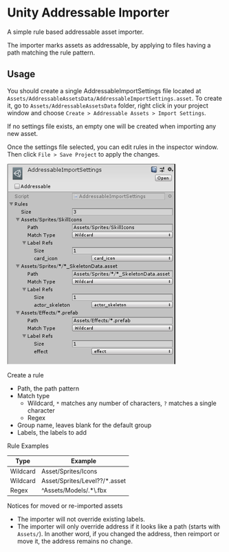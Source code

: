 # Unity Addressable Importer
A simple rule based addressable asset importer.

The importer marks assets as addressable, by applying to files having a path matching the rule pattern.

## Usage

You should create a single AddressableImportSettings file located at `Assets/AddressableAssetsData/AddressableImportSettings.asset`. To create it, go to `Assets/AddressableAssetsData` folder, right click in your project window and choose `Create > Addressable Assets > Import Settings`.

If no settings file exists, an empty one will be created when importing any new asset.

Once the settings file selected, you can edit rules in the inspector window. Then click `File > Save Project` to apply the changes.

![AddressableImportSettings Insepctor](./Documentation~/AddressableImportSettings-Insepctor.png)

Create a rule
- Path, the path pattern
- Match type
  - Wildcard, `*` matches any number of characters, `?` matches a single character
  - Regex
- Group name, leaves blank for the default group
- Labels, the labels to add

Rule Examples

| Type     | Example             |
|----------|---------------------|
| Wildcard | Asset/Sprites/Icons |
| Wildcard | Asset/Sprites/Level??/*.asset |
| Regex    | ^Assets/Models/.*\\.fbx |

Notices for moved or re-imported assets
- The importer will not override existing labels.
- The importer will only override address if it looks like a path (starts with `Assets/`). In another word, if you changed the address, then reimport or move it, the address remains no change.
